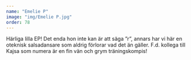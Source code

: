 ```yaml
---
name: "Emelie P"
image: "img/Emelie P.jpg"
order: 78
---
```

Härliga lilla EP! Det enda hon inte kan är att säga ”r”, annars har vi här en oteknisk salsadansare som aldrig förlorar vad det än gäller. F.d. kollega till Kajsa som numera är en fin vän och grym träningskompis!
